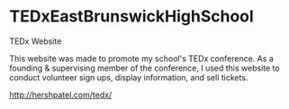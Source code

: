 # TEDxEastBrunswickHighSchool
TEDx Website

This website was made to promote my school's TEDx conference. As a founding & supervising member of the conference, I used 
this website to conduct volunteer sign ups, display information, and sell tickets.

http://hershpatel.com/tedx/
